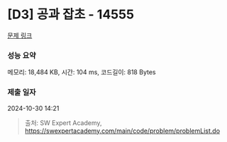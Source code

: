 # [D3] 공과 잡초 - 14555 

[문제 링크](https://swexpertacademy.com/main/code/problem/problemDetail.do?contestProbId=AYGtoa3qARcDFARC) 

### 성능 요약

메모리: 18,484 KB, 시간: 104 ms, 코드길이: 818 Bytes

### 제출 일자

2024-10-30 14:21



> 출처: SW Expert Academy, https://swexpertacademy.com/main/code/problem/problemList.do